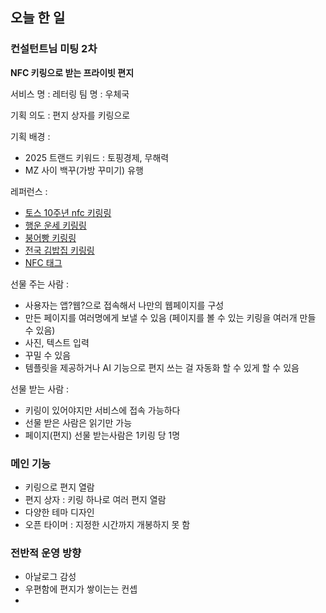 ## 오늘 한 일

### 컨설턴트님 미팅 2차

**NFC 키링으로 받는 프라이빗 편지**

서비스 명 : 레터링
팀 명 : 우체국

기획 의도 : 편지 상자를 키링으로

기획 배경 :

- 2025 트랜드 키워드 : 토핑경제, 무해력
- MZ 사이 백꾸(가방 꾸미기) 유행

레퍼런스 :

- [토스 10주년 nfc 키링링](https://biz.heraldcorp.com/article/10430278?ref=naver)
- [행운 운세 키링링](https://www.kgnews.co.kr/news/article.html?no=812649)
- [붕어빵 키링링](https://noplasticsunday.com/33/?idx=45)
- [전국 김밥집 키링링](https://www.careet.net/1565)
- [NFC 태그](https://www.coupang.com/vp/products/332908899?itemId=2462092687&vendorItemId=70455574932&src=1191000&spec=10999999&addtag=400&ctag=332908899&lptag=CFM82127706&itime=20250306170201&pageType=PRODUCT&pageValue=332908899&wPcid=17404954305391307313856&wRef=&wTime=20250306170201&redirect=landing&mcid=e0e10985d1584cd1b2afb00776299454&sharesource=sharebutton&style=&isshortened=Y&settlement=N)

선물 주는 사람 :

- 사용자는 앱?웹?으로 접속해서 나만의 웹페이지를 구성
- 만든 페이지를 여러명에게 보낼 수 있음 (페이지를 볼 수 있는 키링을 여러개 만들 수 있음)
- 사진, 텍스트 입력
- 꾸밀 수 있음
- 템플릿을 제공하거나 AI 기능으로 편지 쓰는 걸 자동화 할 수 있게 할 수 있음

선물 받는 사람 :

- 키링이 있어야지만 서비스에 접속 가능하다
- 선물 받은 사람은 읽기만 가능
- 페이지(편지) 선물 받는사람은 1키링 당 1명

### 메인 기능

- 키링으로 편지 열람
- 편지 상자 : 키링 하나로 여러 편지 열람
- 다양한 테마 디자인
- 오픈 타이머 : 지정한 시간까지 개봉하지 못 함

### 전반적 운영 방향

- 아날로그 감성
- 우편함에 편지가 쌓이는는 컨셉
-
